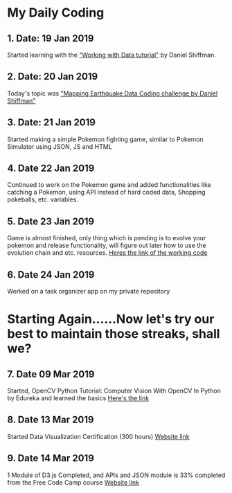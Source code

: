 # My Daily Coding
## 1. Date: 19 Jan 2019
Started learning with the ["Working with Data tutorial"](https://thecodingtrain.com/Tutorials/10-working-with-data) by Daniel Shiffman.

## 2. Date: 20 Jan 2019
Today's topic was ["Mapping Earthquake Data Coding challenge by Daniel Shiffman"](https://thecodingtrain.com/CodingChallenges/057-mapping-earthquake-data)

## 3. Date: 21 Jan 2019
Started making a simple Pokemon fighting game, similar to Pokemon Simulator using JSON, JS and HTML

## 4. Date 22 Jan 2019
Continued   to work on the Pokemon game and added functionalities like catching a Pokemon, using API instead of hard coded data, Shopping pokeballs, etc. variables.

## 5. Date 23 Jan 2019
Game is almost finished, only thing which is pending is to evolve your pokemon and release functionality, will figure out later how to use the evolution chain  and etc. resources.
[Heres the link of the working code](https://pokemonsimulator.000webhostapp.com/)

## 6. Date 24 Jan 2019
Worked on a task organizer app on my private repository

# Starting Again......Now let's try our best to maintain those streaks, shall we?

## 7. Date 09 Mar 2019
Started, OpenCV Python Tutorial: Computer Vision With OpenCV In Python by Edureka and learned the basics
[Here's the link](https://www.edureka.co/blog/python-opencv-tutorial/)

## 8. Date 13 Mar 2019
Started Data Visualization Certification (300 hours)
  [Website link](https://learn.freecodecamp.org/data-visualization/data-visualization-with-d3)

## 9. Date 14 Mar 2019
1 Module of D3.js Completed, and APIs and JSON module is 33% completed from the Free Code Camp course
[Website link](https://learn.freecodecamp.org/data-visualization/data-visualization-with-d3)
